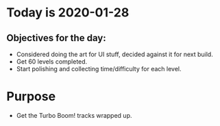 # Today is 2020-01-28

## Objectives for the day:

- Considered doing the art for UI stuff, decided against it for next build.
- Get 60 levels completed.
- Start polishing and collecting time/difficulty for each level.


# Purpose

- Get the Turbo Boom! tracks wrapped up.
